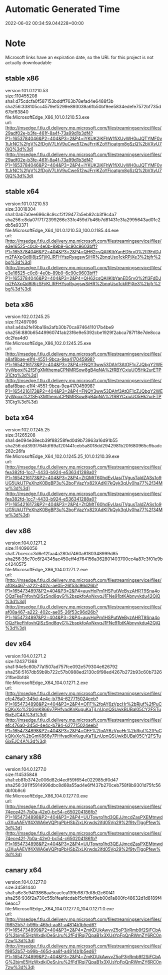 # Automatic Generated Time
2022-06-02 00:34:59.044228+00:00

# Note
Microsoft links have an expiration date, so the URL for this project is not actually downloadable

## stable x86
version:101.0.1210.53  
size:110455208  
sha1:d75cdcfa0f587153bddff763b78efad4e6488f3b  
sha256:338105cc4579ef5299e893039a61b50bf9ee5834edefe7572bf735d67bf63840  
file:MicrosoftEdge_X86_101.0.1210.53.exe  
url:[http://msedge.f.tlu.dl.delivery.mp.microsoft.com/filestreamingservice/files/29adf02e-b3fe-461f-8a4f-73a99d1b3df4?P1=1653784046&P2=404&P3=2&P4=iYKUK2jKFhW1fiXUvWH0uJQTYMF0v1tJrNC%2fgV%2fDgjV7LhV9uCwe512wJFrrjKZoYFioatgm8gSzQ%2bVXyU70jQ%3d%3d](http://msedge.f.tlu.dl.delivery.mp.microsoft.com/filestreamingservice/files/29adf02e-b3fe-461f-8a4f-73a99d1b3df4?P1=1653784046&P2=404&P3=2&P4=iYKUK2jKFhW1fiXUvWH0uJQTYMF0v1tJrNC%2fgV%2fDgjV7LhV9uCwe512wJFrrjKZoYFioatgm8gSzQ%2bVXyU70jQ%3d%3d)  

## stable x64
version:101.0.1210.53  
size:33018304  
sha1:0ab7a0ee696c8c9ccf2f29477a5eb82cb3f9c4a7  
sha256:c8da07f7172399266c33fc459d7b46b7d81431e3fa2995643ad01c2db5e93371  
file:MicrosoftEdge_X64_101.0.1210.53_100.0.1185.44.exe  
url:[http://msedge.f.tlu.dl.delivery.mp.microsoft.com/filestreamingservice/files/e3e16525-c0c8-4e0b-89b9-6c90c9603bff?P1=1653784046&P2=404&P3=2&P4=QH62csQAllKlbYanED5rv0%2fl3FdDJm2FAXpQd8I8jzSFjiKLIRFHYspRyagswSiHR%2bnqUso1ckRPjXe3%2bjfr%2bg%3d%3d](http://msedge.f.tlu.dl.delivery.mp.microsoft.com/filestreamingservice/files/e3e16525-c0c8-4e0b-89b9-6c90c9603bff?P1=1653784046&P2=404&P3=2&P4=QH62csQAllKlbYanED5rv0%2fl3FdDJm2FAXpQd8I8jzSFjiKLIRFHYspRyagswSiHR%2bnqUso1ckRPjXe3%2bjfr%2bg%3d%3d)  

## beta x86
version:102.0.1245.25  
size:112497096  
sha1:a4da2fe19ba19a2afb30b70ca9746411017b4be9  
sha256:880b65449960741ab23f6e9e5392cbe1929f2abca787f18e7de8ccadc2fea4d0  
file:MicrosoftEdge_X86_102.0.1245.25.exe  
url:[http://msedge.f.tlu.dl.delivery.mp.microsoft.com/filestreamingservice/files/a8af8bae-e1f4-4551-9bca-9ea417045998?P1=1654216173&P2=404&P3=2&P4=FNQY3ww53DAhf3AtOF1cZJQbgY2WEVyWpoxi%2fSFgXMthemaCPNMRSow8gB4qNA%2fRBYCxiuUO5Hk2urETP31Ctg%3d%3d](http://msedge.f.tlu.dl.delivery.mp.microsoft.com/filestreamingservice/files/a8af8bae-e1f4-4551-9bca-9ea417045998?P1=1654216173&P2=404&P3=2&P4=FNQY3ww53DAhf3AtOF1cZJQbgY2WEVyWpoxi%2fSFgXMthemaCPNMRSow8gB4qNA%2fRBYCxiuUO5Hk2urETP31Ctg%3d%3d)  

## beta x64
version:102.0.1245.25  
size:31265208  
sha1:de094e38ecb39f88258fed0d9b73963a16d91b55  
sha256:dd393f764fdf69a120f441ceb5a8018dd2942981b20f680965c9badc282c26fa  
file:MicrosoftEdge_X64_102.0.1245.25_101.0.1210.39.exe  
url:[http://msedge.f.tlu.dl.delivery.mp.microsoft.com/filestreamingservice/files/fea382fd-1cc7-4433-b924-e536341288a0?P1=1654216173&P2=404&P3=2&P4=ZtQMtT60hdEvUasiTVgusTaldZASs1o9UG5UkUTPeXhzK0BgBP3u%2boFVazYx82XAdKl7kQyk3qUv0ha77%2f34Mw%3d%3d](http://msedge.f.tlu.dl.delivery.mp.microsoft.com/filestreamingservice/files/fea382fd-1cc7-4433-b924-e536341288a0?P1=1654216173&P2=404&P3=2&P4=ZtQMtT60hdEvUasiTVgusTaldZASs1o9UG5UkUTPeXhzK0BgBP3u%2boFVazYx82XAdKl7kQyk3qUv0ha77%2f34Mw%3d%3d)  

## dev x86
version:104.0.1271.2  
size:114096056  
sha1:7bceccc3d6e12faa4a280d7460a8180348999d85  
sha256:35c70c6f24345ac450eff4d764156a362801403700cc4a87c3f01e9bc4240575  
file:MicrosoftEdge_X86_104.0.1271.2.exe  
url:[http://msedge.f.tlu.dl.delivery.mp.microsoft.com/filestreamingservice/files/af08a467-a222-402c-ae05-26f53c96d26b?P1=1654734897&P2=404&P3=2&P4=auvHoPm1HSPutWeByzAHRT9Sna4oOQzFkeFhfovhQlSzSnd8qyG%2bspkfoAxNxvqJ1FNe91btKAbnyvkdu42QjQ%3d%3d](http://msedge.f.tlu.dl.delivery.mp.microsoft.com/filestreamingservice/files/af08a467-a222-402c-ae05-26f53c96d26b?P1=1654734897&P2=404&P3=2&P4=auvHoPm1HSPutWeByzAHRT9Sna4oOQzFkeFhfovhQlSzSnd8qyG%2bspkfoAxNxvqJ1FNe91btKAbnyvkdu42QjQ%3d%3d)  

## dev x64
version:104.0.1271.2  
size:124371368  
sha1:94e5c60b77a1507ad757fce092e579304e626792  
sha256:5167db59b9b722c57b0988ed2130c6f98ed4267b272b93c60b732621fbe0bfd8  
file:MicrosoftEdge_X64_104.0.1271.2.exe  
url:[http://msedge.f.tlu.dl.delivery.mp.microsoft.com/filestreamingservice/files/efc476a0-345d-4e4c-b794-627715024eeb?P1=1654734898&P2=404&P3=2&P4=OFF%2foAY6zVpcHr%2bRjuf%2fPuCkQKvXo%2bGmK866y7PHfvadKnKuguKaTjLnUpnQSUwkBUBal05CY2FSTu6ixEJC4A%3d%3d](http://msedge.f.tlu.dl.delivery.mp.microsoft.com/filestreamingservice/files/efc476a0-345d-4e4c-b794-627715024eeb?P1=1654734898&P2=404&P3=2&P4=OFF%2foAY6zVpcHr%2bRjuf%2fPuCkQKvXo%2bGmK866y7PHfvadKnKuguKaTjLnUpnQSUwkBUBal05CY2FSTu6ixEJC4A%3d%3d)  

## canary x86
version:104.0.1277.0  
size:114535848  
sha1:eb81b3742e006d82d4edf59f654e022985df0d47  
sha256:3911f5914996dbc8d68a55ad4e6ff437b270ceb758f8b9301d75fc56db10b9c6  
file:MicrosoftEdge_X86_104.0.1277.0.exe  
url:[http://msedge.f.tlu.dl.delivery.mp.microsoft.com/filestreamingservice/files/74ece42f-7b0a-42e0-bc54-c650204186fb?P1=1654734898&P2=404&P3=2&P4=UUTowrp1hd3QEJJmcdZasPXEMtnwdu3XuAAEVlf4XWA6eVQPtgPbHSbZjxLKrwds2jfd05Vq29%2f9tyTIggPfew%3d%3d](http://msedge.f.tlu.dl.delivery.mp.microsoft.com/filestreamingservice/files/74ece42f-7b0a-42e0-bc54-c650204186fb?P1=1654734898&P2=404&P3=2&P4=UUTowrp1hd3QEJJmcdZasPXEMtnwdu3XuAAEVlf4XWA6eVQPtgPbHSbZjxLKrwds2jfd05Vq29%2f9tyTIggPfew%3d%3d)  

## canary x64
version:104.0.1277.0  
size:34581440  
sha1:a6e3c9413868aa5cacfea139b9873df8d2c60f41  
sha256:936f2a730c55b1feafdcdab15cfdfbf9eb00d1a800fc48632d1d8189f46eacc7  
file:MicrosoftEdge_X64_104.0.1277.0_104.0.1271.0.exe  
url:[http://msedge.f.tlu.dl.delivery.mp.microsoft.com/filestreamingservice/files/f9852b57-b99b-465d-aa8f-a4814b1b5ed6?P1=1654734899&P2=404&P3=2&P4=ZmKDUkAwvvZ5oP3jrRmb9f2SiFCbAG%2bjmE5HzWxdkjOeSrJru%2fFd1Rqi7QpaB1x3XUsYpFpQnRWmZY6RC0n7zw%3d%3d](http://msedge.f.tlu.dl.delivery.mp.microsoft.com/filestreamingservice/files/f9852b57-b99b-465d-aa8f-a4814b1b5ed6?P1=1654734899&P2=404&P3=2&P4=ZmKDUkAwvvZ5oP3jrRmb9f2SiFCbAG%2bjmE5HzWxdkjOeSrJru%2fFd1Rqi7QpaB1x3XUsYpFpQnRWmZY6RC0n7zw%3d%3d)  

